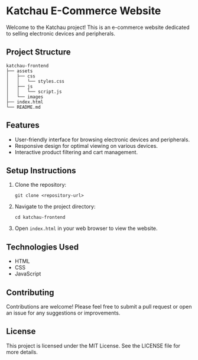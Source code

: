 # Katchau E-Commerce Website

Welcome to the Katchau project! This is an e-commerce website dedicated to selling electronic devices and peripherals.

## Project Structure

```
katchau-frontend
├── assets
│   ├── css
│   │   └── styles.css
│   ├── js
│   │   └── script.js
│   └── images
├── index.html
└── README.md
```

## Features

- User-friendly interface for browsing electronic devices and peripherals.
- Responsive design for optimal viewing on various devices.
- Interactive product filtering and cart management.

## Setup Instructions

1. Clone the repository:
   ```
   git clone <repository-url>
   ```

2. Navigate to the project directory:
   ```
   cd katchau-frontend
   ```

3. Open `index.html` in your web browser to view the website.

## Technologies Used

- HTML
- CSS
- JavaScript

## Contributing

Contributions are welcome! Please feel free to submit a pull request or open an issue for any suggestions or improvements.

## License

This project is licensed under the MIT License. See the LICENSE file for more details.